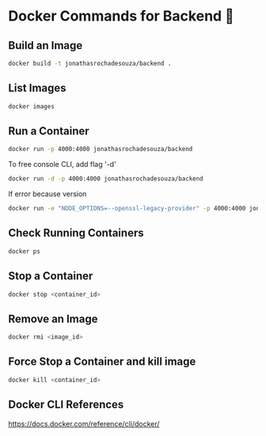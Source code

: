 # Docker Commands for Backend 🐳

## Build an Image

```` bash
docker build -t jonathasrochadesouza/backend .
````

## List Images

```` bash
docker images
````

## Run a Container

```` bash
docker run -p 4000:4000 jonathasrochadesouza/backend
````

To free console CLI, add flag '-d'
```` bash
docker run -d -p 4000:4000 jonathasrochadesouza/backend
````

If error because version
```` bash
docker run -e "NODE_OPTIONS=--openssl-legacy-provider" -p 4000:4000 jonathasrochadesouza/backend
````

## Check Running Containers

```` bash
docker ps
````

## Stop a Container

```` bash
docker stop <container_id>
````

## Remove an Image

```` bash
docker rmi <image_id>
````

## Force Stop a Container and kill image

```` bash
docker kill <container_id>
````

## Docker CLI References

https://docs.docker.com/reference/cli/docker/